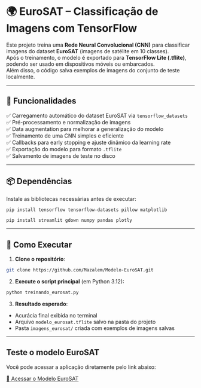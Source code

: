 # 🌍 EuroSAT – Classificação de Imagens com TensorFlow

Este projeto treina uma **Rede Neural Convolucional (CNN)** para classificar imagens do dataset **EuroSAT** (imagens de satélite em 10 classes).\
Após o treinamento, o modelo é exportado para **TensorFlow Lite (.tflite)**, podendo ser usado em dispositivos móveis ou embarcados.\
Além disso, o código salva exemplos de imagens do conjunto de teste localmente.

---

## 📌 Funcionalidades

✅ Carregamento automático do dataset EuroSAT via `tensorflow_datasets`\
✅ Pré-processamento e normalização de imagens\
✅ Data augmentation para melhorar a generalização do modelo\
✅ Treinamento de uma CNN simples e eficiente\
✅ Callbacks para early stopping e ajuste dinâmico da learning rate\
✅ Exportação do modelo para formato `.tflite`\
✅ Salvamento de imagens de teste no disco

---

## 📦 Dependências

Instale as bibliotecas necessárias antes de executar:

```bash
pip install tensorflow tensorflow-datasets pillow matplotlib
```
```bash
pip install streamlit gdown numpy pandas plotly
```

---

## 🚀 Como Executar

1. **Clone o repositório**:

```bash
git clone https://github.com/Mazalem/Modelo-EuroSAT.git
```

2. **Execute o script principal** (em Python 3.12):

```bash
python treinando_eurosat.py
```

3. **Resultado esperado**:

- Acurácia final exibida no terminal
- Arquivo `modelo_eurosat.tflite` salvo na pasta do projeto
- Pasta `imagens_eurosat/` criada com exemplos de imagens salvas
---
## Teste o modelo EuroSAT

Você pode acessar a aplicação diretamente pelo link abaixo:

[🚀 Acessar o Modelo EuroSAT](https://modelo-eurosat.streamlit.app)
